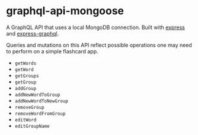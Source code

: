 # graphql-api-mongoose

A GraphQL API that uses a local MongoDB connection. 
Built with [express](https://github.com/expressjs/express) and [express-graphql](https://github.com/graphql/express-graphql).

Queries and mutations on this API reflect possible operations one may need to perform on a simple flashcard app.

* <code>getWords</code>
* <code>getWord</code>
* <code>getGroups</code>
* <code>getGroup</code>
* <code>addGroup</code>
* <code>addNewWordToGroup</code>
* <code>addNewWordToNewGroup</code>
* <code>removeGroup</code>
* <code>removeWordFromGroup</code>
* <code>editWord</code>
* <code>editGroupName</code>
